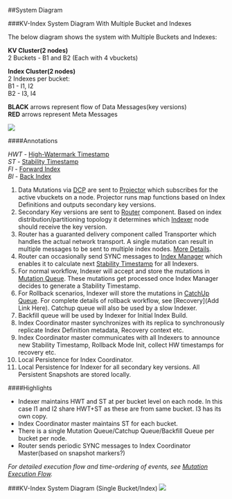 ##System Diagram


###KV-Index System Diagram With Multiple Bucket and Indexes

The below diagram shows the system with Multiple Buckets and Indexes:

**KV Cluster(2 nodes)** <br>
2 Buckets - B1 and B2 (Each with 4 vbuckets)
<br>

**Index Cluster(2 nodes)** <br>
2 Indexes per bucket:<br>
B1 - I1, I2 <br>
B2 - I3, I4

**BLACK** arrows represent flow of Data Messages(key versions)<br>
**RED** arrows represent Meta Messages

![](https://rawgithub.com/couchbase/indexing/master/secondary/docs/design/images/SystemDiagramMultipleBuckets.svg)

####Annotations

*HWT* - [High-Watermark Timestamp](https://github.com/couchbase/indexing/blob/master/secondary/docs/design/markdown/terminology.md)<br>
*ST* - [Stability Timestamp](https://github.com/couchbase/indexing/blob/master/secondary/docs/design/markdown/terminology.md)<br>
*FI* - [Forward Index](https://github.com/couchbase/indexing/blob/master/secondary/docs/design/markdown/terminology.md)<br>
*BI* - [Back Index](https://github.com/couchbase/indexing/blob/master/secondary/docs/design/markdown/terminology.md)<br>

1. Data Mutations via [DCP](https://github.com/couchbase/indexing/blob/master/secondary/docs/design/markdown/terminology.md) are sent to [Projector](https://github.com/couchbase/indexing/blob/master/secondary/docs/design/overview.md#components) which subscribes for the active vbuckets on a node. Projector runs map functions based on Index Definitions and outputs secondary key versions.
2. Secondary Key versions are sent to [Router](https://github.com/couchbase/indexing/blob/master/secondary/docs/design/overview.md#components) component. Based on index distribution/partitioning topology it determines which [Indexer](https://github.com/couchbase/indexing/blob/master/secondary/docs/design/overview.md#components) node should receive the key version. 
3. Router has a guaranted delivery component called Transporter which handles the actual network transport. A single mutation can result in multiple messages to be sent to multiple index nodes. [More Details](https://github.com/couchbase/indexing/blob/master/secondary/docs/design/markdown/mutation.md).
4. Router can occasionally send SYNC messages to [Index Manager](https://github.com/couchbase/indexing/blob/master/secondary/docs/design/overview.md#components) which enables it to calculate next [Stability Timestamp](https://github.com/couchbase/indexing/blob/master/secondary/docs/design/markdown/terminology.md) for all Indexers.
5. For normal workflow, Indexer will accept and store the mutations in [Mutation Queue](https://github.com/couchbase/indexing/blob/master/secondary/docs/design/markdown/terminology.md). These mutations get processed once Index Manager decides to generate a Stability Timestamp.
6. For Rollback scenarios, Indexer will store the mutations in [CatchUp Queue](https://github.com/couchbase/indexing/blob/master/secondary/docs/design/markdown/terminology.md). For complete details of rollback workflow, see [Recovery](Add Link Here). Catchup queue will also be used by a slow Indexer.
7. Backfill queue will be used by Indexer for Initial Index Build.
8. Index Coordinator master synchronizes with its replica to synchronously replicate Index Definition metadata, Recovery context etc.
9. Index Coordinator master communicates with all Indexers to announce new Stability Timestamp, Rollback Mode Init, collect HW timestamps for recovery etc.
10. Local Persistence for Index Coordinator.
11. Local Persistence for Indexer for all secondary key versions. All Persistent Snapshots are stored locally.

####Highlights
- Indexer maintains HWT and ST at per bucket level on each node. In this case I1 and I2 share HWT+ST as these are from same bucket. I3 has its own copy.
- Index Coordinator master maintains ST for each bucket.
- There is a single Mutation Queue/Catchup Queue/Backfill Queue per bucket per node.
- Router sends periodic SYNC messages to Index Coordinator Master(based on snapshot markers?)

*For detailed execution flow and time-ordering of events, see [Mutation Execution Flow](mutation.md).*

###KV-Index System Diagram (Single Bucket/Index)
![](https://rawgithub.com/couchbase/indexing/master/secondary/docs/design/images/SystemDiagram.svg)
